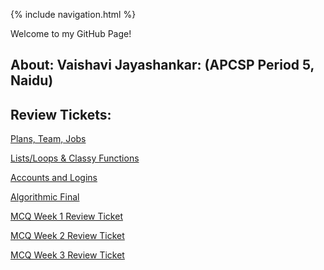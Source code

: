 {% include navigation.html %}

Welcome to my GitHub Page!

**About: Vaishavi Jayashankar: (APCSP Period 5, Naidu)**
----- 

Review Tickets:
-----


[Plans, Team, Jobs](https://github.com/vaishavijay/vaishavijay.github.io/issues/2)

[Lists/Loops & Classy Functions](https://github.com/vaishavijay/vaishavijay.github.io/issues/7)

[Accounts and Logins](https://github.com/vaishavijay/vaishavijay.github.io/issues/3)

[Algorithmic Final](https://github.com/vaishavijay/vaishavijay.github.io/issues/1)

[MCQ Week 1 Review Ticket](https://github.com/vaishavijay/vaishavijay.github.io/issues/4)

[MCQ Week 2 Review Ticket](https://github.com/vaishavijay/vaishavijay.github.io/issues/5)

[MCQ Week 3 Review Ticket](https://github.com/vaishavijay/vaishavijay.github.io/issues/6)


